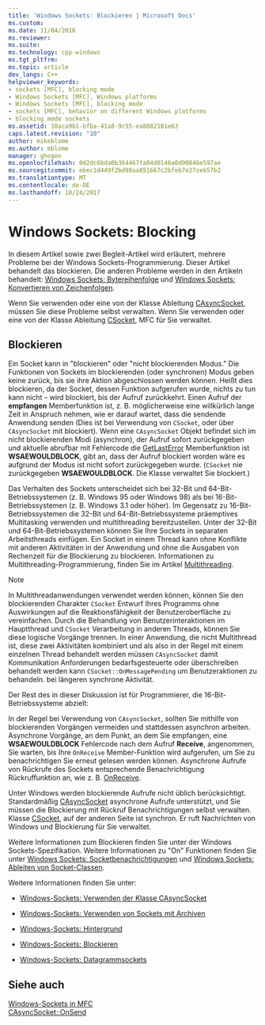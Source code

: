 ```yaml
---
title: 'Windows Sockets: Blockieren | Microsoft Docs'
ms.custom: 
ms.date: 11/04/2016
ms.reviewer: 
ms.suite: 
ms.technology: cpp-windows
ms.tgt_pltfrm: 
ms.topic: article
dev_langs: C++
helpviewer_keywords:
- sockets [MFC], blocking mode
- Windows Sockets [MFC], Windows platforms
- Windows Sockets [MFC], blocking mode
- sockets [MFC], behavior on different Windows platforms
- blocking mode sockets
ms.assetid: 10aca9b1-bfba-41a8-9c55-ea8082181e63
caps.latest.revision: "10"
author: mikeblome
ms.author: mblome
manager: ghogen
ms.openlocfilehash: 0d2dc6bda0b364467fa04d0146a0d90846e597ae
ms.sourcegitcommit: ebec1d449f2bd98aa851667c2bfeb7e27ce657b2
ms.translationtype: MT
ms.contentlocale: de-DE
ms.lasthandoff: 10/24/2017
---
```

# <a name="windows-sockets-blocking"></a>Windows Sockets: Blocking
In diesem Artikel sowie zwei Begleit-Artikel wird erläutert, mehrere Probleme bei der Windows Sockets-Programmierung. Dieser Artikel behandelt das blockieren. Die anderen Probleme werden in den Artikeln behandelt: [Windows Sockets: Bytereihenfolge](../mfc/windows-sockets-byte-ordering.md) und [Windows Sockets: Konvertieren von Zeichenfolgen](../mfc/windows-sockets-converting-strings.md).  
  
 Wenn Sie verwenden oder eine von der Klasse Ableitung [CAsyncSocket](../mfc/reference/casyncsocket-class.md), müssen Sie diese Probleme selbst verwalten. Wenn Sie verwenden oder eine von der Klasse Ableitung [CSocket](../mfc/reference/csocket-class.md), MFC für Sie verwaltet.  
  
## <a name="blocking"></a>Blockieren  
 Ein Socket kann in "blockieren" oder "nicht blockierenden Modus." Die Funktionen von Sockets im blockierenden (oder synchronen) Modus geben keine zurück, bis sie ihre Aktion abgeschlossen werden können. Heißt dies blockieren, da der Socket, dessen Funktion aufgerufen wurde, nichts zu tun kann nicht – wird blockiert, bis der Aufruf zurückkehrt. Einen Aufruf der **empfangen** Memberfunktion ist, z. B. möglicherweise eine willkürlich lange Zeit in Anspruch nehmen, wie er darauf wartet, dass die sendende Anwendung senden (Dies ist bei Verwendung von `CSocket`, oder über `CAsyncSocket` mit blockiert). Wenn eine `CAsyncSocket` Objekt befindet sich im nicht blockierenden Modi (asynchron), der Aufruf sofort zurückgegeben und aktuelle abrufbar mit Fehlercode die [GetLastError](../mfc/reference/casyncsocket-class.md#getlasterror) Memberfunktion ist **WSAEWOULDBLOCK**, gibt an, dass der Aufruf blockiert worden wäre es aufgrund der Modus ist nicht sofort zurückgegeben wurde. (`CSocket` nie zurückgegeben **WSAEWOULDBLOCK**. Die Klasse verwaltet Sie blockiert.)  
  
 Das Verhalten des Sockets unterscheidet sich bei 32-Bit und 64-Bit-Betriebssystemen (z. B. Windows 95 oder Windows 98) als bei 16-Bit-Betriebssystemen (z. B. Windows 3.1 oder höher). Im Gegensatz zu 16-Bit-Betriebssystemen die 32-Bit und 64-Bit-Betriebssysteme präemptives Multitasking verwenden und multithreading bereitzustellen. Unter der 32-Bit und 64-Bit-Betriebssystemen können Sie Ihre Sockets in separaten Arbeitsthreads einfügen. Ein Socket in einem Thread kann ohne Konflikte mit anderen Aktivitäten in der Anwendung und ohne die Ausgaben von Rechenzeit für die Blockierung zu blockieren. Informationen zu Multithreading-Programmierung, finden Sie im Artikel [Multithreading](../parallel/multithreading-support-for-older-code-visual-cpp.md).  
  
> [!NOTE]
>  In Multithreadanwendungen verwendet werden können, können Sie den blockierenden Charakter `CSocket` Entwurf Ihres Programms ohne Auswirkungen auf die Reaktionsfähigkeit der Benutzeroberfläche zu vereinfachen. Durch die Behandlung von Benutzerinteraktionen im Hauptthread und `CSocket` Verarbeitung in anderen Threads, können Sie diese logische Vorgänge trennen. In einer Anwendung, die nicht Multithread ist, diese zwei Aktivitäten kombiniert und als also in der Regel mit einem einzelnen Thread behandelt werden müssen `CAsyncSocket` damit Kommunikation Anforderungen bedarfsgesteuerte oder überschreiben behandelt werden kann `CSocket::OnMessagePending` um Benutzeraktionen zu behandeln. bei längeren synchrone Aktivität.  
  
 Der Rest des in dieser Diskussion ist für Programmierer, die 16-Bit-Betriebssysteme abzielt:  
  
 In der Regel bei Verwendung von `CAsyncSocket`, sollten Sie mithilfe von blockierenden Vorgängen vermeiden und stattdessen asynchron arbeiten. Asynchrone Vorgänge, an dem Punkt, an dem Sie empfangen, eine **WSAEWOULDBLOCK** Fehlercode nach dem Aufruf **Receive**, angenommen, Sie warten, bis Ihre `OnReceive` Member-Funktion wird aufgerufen, um Sie zu benachrichtigen Sie erneut gelesen werden können. Asynchrone Aufrufe von Rückrufe des Sockets entsprechende Benachrichtigung Rückruffunktion an, wie z. B. [OnReceive](../mfc/reference/casyncsocket-class.md#onreceive).  
  
 Unter Windows werden blockierende Aufrufe nicht üblich berücksichtigt. Standardmäßig [CAsyncSocket](../mfc/reference/casyncsocket-class.md) asynchrone Aufrufe unterstützt, und Sie müssen die Blockierung mit Rückruf Benachrichtigungen selbst verwalten. Klasse [CSocket](../mfc/reference/csocket-class.md), auf der anderen Seite ist synchron. Er ruft Nachrichten von Windows und Blockierung für Sie verwaltet.  
  
 Weitere Informationen zum Blockieren finden Sie unter der Windows Sockets-Spezifikation. Weitere Informationen zu "On" Funktionen finden Sie unter [Windows Sockets: Socketbenachrichtigungen](../mfc/windows-sockets-socket-notifications.md) und [Windows Sockets: Ableiten von Socket-Classen](../mfc/windows-sockets-deriving-from-socket-classes.md).  
  
 Weitere Informationen finden Sie unter:  
  
-   [Windows-Sockets: Verwenden der Klasse CAsyncSocket](../mfc/windows-sockets-using-class-casyncsocket.md)  
  
-   [Windows-Sockets: Verwenden von Sockets mit Archiven](../mfc/windows-sockets-using-sockets-with-archives.md)  
  
-   [Windows-Sockets: Hintergrund](../mfc/windows-sockets-background.md)  
  
-   [Windows-Sockets: Blockieren](../mfc/windows-sockets-stream-sockets.md)  
  
-   [Windows-Sockets: Datagrammsockets](../mfc/windows-sockets-datagram-sockets.md)  
  
## <a name="see-also"></a>Siehe auch  
 [Windows-Sockets in MFC](../mfc/windows-sockets-in-mfc.md)   
 [CAsyncSocket::OnSend](../mfc/reference/casyncsocket-class.md#onsend)

